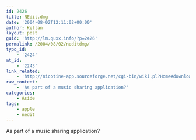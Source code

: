 ```yaml
---
id: 2426
title: NEdit.dmg
date: '2004-08-02T12:11:02+00:00'
author: Kellan
layout: post
guid: 'http://lm.quxx.info/?p=2426'
permalink: /2004/08/02/neditdmg/
typo_id:
    - '2424'
mt_id:
    - '2243'
link_related:
    - 'http://nicotine-app.sourceforge.net/cgi-bin/wiki.pl?Home#download'
raw_content:
    - 'As part of a music sharing application?'
categories:
    - Aside
tags:
    - apple
    - nedit
---
```


As part of a music sharing application?